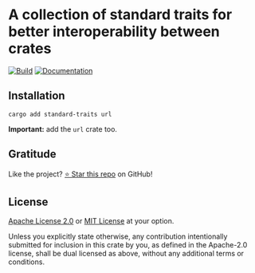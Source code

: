 <!-- DO NOT EDIT -->
<!-- This file is automatically generated by README.ts. -->
<!-- Edit README.ts if you want to make changes. -->

# A collection of standard traits for better interoperability between crates

[![Build](https://github.com/DenisGorbachev/standard-traits/actions/workflows/ci.yml/badge.svg)](https://github.com/DenisGorbachev/standard-traits)
[![Documentation](https://docs.rs/standard-traits/badge.svg)](https://docs.rs/standard-traits)




## Installation

```shell
cargo add standard-traits url
```

**Important:** add the `url` crate too.

## Gratitude

Like the project? [⭐ Star this repo](https://github.com/DenisGorbachev/standard-traits) on GitHub!

## License

[Apache License 2.0](LICENSE-APACHE) or [MIT License](LICENSE-MIT) at your option.

Unless you explicitly state otherwise, any contribution intentionally submitted for inclusion in this crate by you, as defined in the Apache-2.0 license, shall be dual licensed as above, without any additional terms or conditions.
